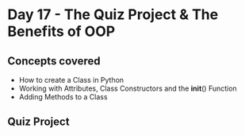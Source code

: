 # Day 17 - The Quiz Project & The Benefits of OOP
## Concepts covered
- How to create a Class in Python
- Working with Attributes, Class Constructors and the __init__() Function
- Adding Methods to a Class
## Quiz Project